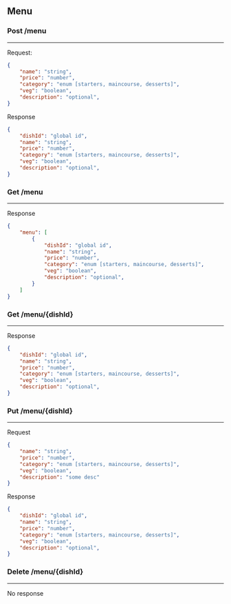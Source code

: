 ## Menu

### Post /menu
---------------
Request:
```json
{
    "name": "string",
    "price": "number",
    "category": "enum [starters, maincourse, desserts]",
    "veg": "boolean",
    "description": "optional",
}
```
Response
```json
{
    "dishId": "global id",
    "name": "string",
    "price": "number",
    "category": "enum [starters, maincourse, desserts]",
    "veg": "boolean",
    "description": "optional",
}
```

### Get /menu
----------
Response
```json
{
    "menu": [
        {
            "dishId": "global id",
            "name": "string",
            "price": "number",
            "category": "enum [starters, maincourse, desserts]",
            "veg": "boolean",
            "description": "optional",
        }       
    ]
}
```

### Get /menu/{dishId}
------------------
Response 
```json
{
    "dishId": "global id",
    "name": "string",
    "price": "number",
    "category": "enum [starters, maincourse, desserts]",
    "veg": "boolean",
    "description": "optional",
}
```

### Put /menu/{dishId}
-------------------
Request
```json
{
    "name": "string",
    "price": "number",
    "category": "enum [starters, maincourse, desserts]",
    "veg": "boolean",
    "description": "some desc"   
}
```
Response
```json
{
    "dishId": "global id",
    "name": "string",
    "price": "number",
    "category": "enum [starters, maincourse, desserts]",
    "veg": "boolean",
    "description": "optional",
}
```

### Delete /menu/{dishId}
---------------------
No response



